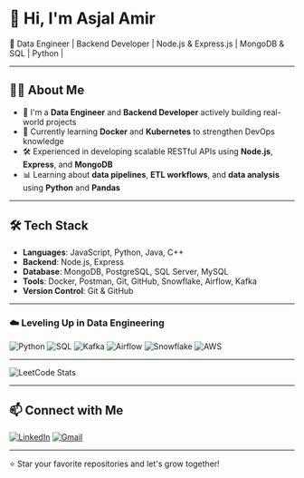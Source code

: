 # 👋 Hi, I'm Asjal Amir

🚀 Data Engineer | Backend Developer | Node.js & Express.js | MongoDB & SQL | Python |

---

## 👨‍💻 About Me

- 🎯 I'm a **Data Engineer** and **Backend Developer** actively building real-world projects
- 🌱 Currently learning **Docker** and **Kubernetes** to strengthen DevOps knowledge
- 🛠️ Experienced in developing scalable RESTful APIs using **Node.js**, **Express**, and **MongoDB**
- 📊 Learning about **data pipelines**, **ETL workflows**, and **data analysis** using **Python** and **Pandas**

---

## 🛠️ Tech Stack

- **Languages**: JavaScript, Python, Java, C++
- **Backend**: Node.js, Express
- **Database**: MongoDB, PostgreSQL, SQL Server, MySQL
- **Tools**: Docker, Postman, Git, GitHub, Snowflake, Airflow, Kafka
- **Version Control**: Git & GitHub

---

### ☁️ Leveling Up in Data Engineering
![Python](https://img.shields.io/badge/Python-3776AB?style=for-the-badge&logo=python&logoColor=white)
![SQL](https://img.shields.io/badge/SQL-4479A1?style=for-the-badge&logo=mysql&logoColor=white)
![Kafka](https://img.shields.io/badge/Kafka-231F20?style=for-the-badge&logo=apache-kafka&logoColor=white)
![Airflow](https://img.shields.io/badge/Airflow-017CEE?style=for-the-badge&logo=apache-airflow&logoColor=white)
![Snowflake](https://img.shields.io/badge/Snowflake-56B9EB?style=for-the-badge&logo=snowflake&logoColor=white)
![AWS](https://img.shields.io/badge/AWS-232F3E?style=for-the-badge&logo=amazon-aws&logoColor=white)

---

![LeetCode Stats](https://leetcard.jacoblin.cool/asjalamir?theme=dark&font=Karma&ext=activity)

---


## 📫 Connect with Me

[![LinkedIn](https://img.shields.io/badge/LinkedIn-blue?logo=linkedin&logoColor=white)](https://linkedin.com/in/asjal-amir)
[![Gmail](https://img.shields.io/badge/Gmail-red?logo=gmail&logoColor=white)](mohdasjal1@gmail.com)

---

⭐️ Star your favorite repositories and let's grow together!





